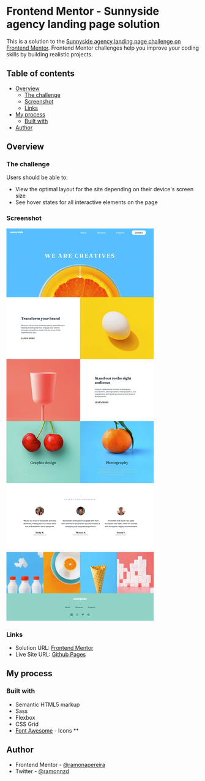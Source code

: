# Frontend Mentor - Sunnyside agency landing page solution

This is a solution to the [Sunnyside agency landing page challenge on Frontend Mentor](https://www.frontendmentor.io/challenges/sunnyside-agency-landing-page-7yVs3B6ef). Frontend Mentor challenges help you improve your coding skills by building realistic projects.

## Table of contents

- [Overview](#overview)
  - [The challenge](#the-challenge)
  - [Screenshot](#screenshot)
  - [Links](#links)
- [My process](#my-process)
  - [Built with](#built-with)
- [Author](#author)

## Overview

### The challenge

Users should be able to:

- View the optimal layout for the site depending on their device's screen size
- See hover states for all interactive elements on the page

### Screenshot

![](dist/images/website.png)

### Links

- Solution URL: [Frontend Mentor ](https://www.frontendmentor.io/solutions/sunnyside-agency-landing-page-with-sass-grid-and-javascript-6P_dAxDD-)
- Live Site URL: [Github Pages](https://ramonapereira.github.io/Sunnyside/)

## My process

### Built with

- Semantic HTML5 markup
- Sass
- Flexbox
- CSS Grid
- [Font Awesome](https://fontawesome.com/) - Icons
  \*\*

## Author

- Frontend Mentor - [@ramonapereira](https://www.frontendmentor.io/profile/RamonAPereira)
- Twitter - [@ramonnzd](https://www.twitter.com/ramonnzd)
